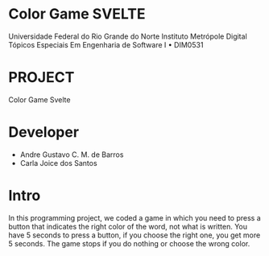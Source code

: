 # Color Game SVELTE
Universidade Federal do Rio Grande do Norte Instituto Metrópole Digital Tópicos Especiais Em Engenharia de Software I • DIM0531

# PROJECT
Color Game Svelte

# Developer
 - Andre Gustavo C. M. de Barros
 - Carla Joice dos Santos

# Intro
In this programming project, we coded a game in which you need to press a button that indicates the right color of the word, not what is written. You have 5 seconds to press a button, if you choose the right one, you get more 5 seconds. The game stops if you do nothing or choose the wrong color.
